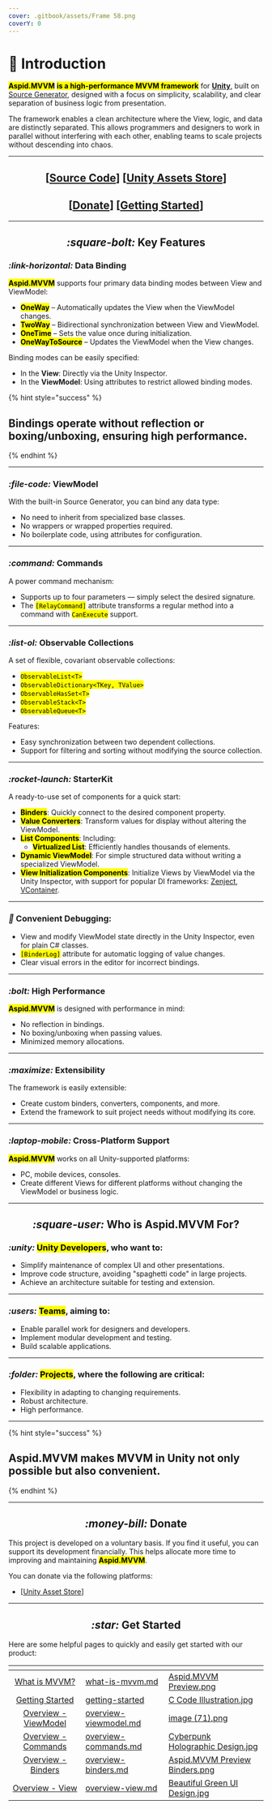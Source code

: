 ```yaml
---
cover: .gitbook/assets/Frame 58.png
coverY: 0
---
```


# 🐍 Introduction

<mark style="color:$primary;">**Aspid.MVVM**</mark> <mark style="color:$primary;">**is a high-performance MVVM framework**</mark> for [**Unity**](https://unity.com/), built on [Source Generator](https://github.com/dotnet/roslyn/blob/main/docs/features/incremental-generators.md), designed with a focus on simplicity, scalability, and clear separation of business logic from presentation.

The framework enables a clean architecture where the View, logic, and data are distinctly separated. This allows programmers and designers to work in parallel without interfering with each other, enabling teams to scale projects without descending into chaos.

***

<h2 align="center">[<a href="https://github.com/VPDPersonal/Aspid.MVVM/tree/main">Source Code</a>] [<a href="https://assetstore.unity.com/packages/slug/298463">Unity Assets Store</a>]</h2>

<h2 align="center">[<a href="./#donate">Donate</a>] [<a href="./#get-started">Getting Started</a>]</h2>

***

<h2 align="center"><i class="fa-square-bolt">:square-bolt:</i> Key Features</h2>

### <i class="fa-link-horizontal">:link-horizontal:</i> **Data Binding**

<mark style="color:$primary;">**Aspid.MVVM**</mark> supports four primary data binding modes between View and ViewModel:

* <mark style="color:$primary;">**OneWay**</mark> – Automatically updates the View when the ViewModel changes.
* <mark style="color:$primary;">**TwoWay**</mark> – Bidirectional synchronization between View and ViewModel.
* <mark style="color:$primary;">**OneTime**</mark> – Sets the value once during initialization.
* <mark style="color:$primary;">**OneWayToSource**</mark> – Updates the ViewModel when the View changes.

Binding modes can be easily specified:

* In the **View**: Directly via the Unity Inspector.
* In the **ViewModel**: Using attributes to restrict allowed binding modes.

{% hint style="success" %}
## Bindings operate without reflection or boxing/unboxing, ensuring high performance.
{% endhint %}

***

### <i class="fa-file-code">:file-code:</i> ViewModel

With the built-in Source Generator, you can bind any data type:

* No need to inherit from specialized base classes.
* No wrappers or wrapped properties required.
* No boilerplate code, using attributes for configuration.

***

### <i class="fa-command">:command:</i> Commands

A power command mechanism:

* Supports up to four parameters — simply select the desired signature.
* The <mark style="color:$warning;">`[RelayCommand]`</mark> attribute transforms a regular method into a command with <mark style="color:$warning;">`CanExecute`</mark> support.

***

### <i class="fa-list-ol">:list-ol:</i> Observable Collections

A set of flexible, covariant observable collections:

* <mark style="color:$warning;">`ObservableList<T>`</mark>
* <mark style="color:$warning;">`ObservableDictionary<TKey, TValue>`</mark>
* <mark style="color:$warning;">`ObservableHasSet<T>`</mark>
* <mark style="color:$warning;">`ObservableStack<T>`</mark>
* <mark style="color:$warning;">`ObservableQueue<T>`</mark>

Features:

* Easy synchronization between two dependent collections.
* Support for filtering and sorting without modifying the source collection.

***

### <i class="fa-rocket-launch">:rocket-launch:</i> StarterKit

A ready-to-use set of components for a quick start:

* <mark style="color:$primary;">**Binders**</mark>: Quickly connect to the desired component property.
* <mark style="color:$primary;">**Value Converters**</mark>: Transform values for display without altering the ViewModel.
* <mark style="color:$primary;">**List Components**</mark>: Including:
  * <mark style="color:$primary;">**Virtualized List**</mark>: Efficiently handles thousands of elements.
* <mark style="color:$primary;">**Dynamic ViewModel**</mark>: For simple structured data without writing a specialized ViewModel.
* <mark style="color:$primary;">**View Initialization Components**</mark>: Initialize Views by ViewModel via the Unity Inspector, with support for popular DI frameworks: [Zenject](https://github.com/Mathijs-Bakker/Extenject), [VContainer](https://github.com/hadashiA/VContainer).

***

### <i class="fa-bug">:bug:</i> Convenient Debuggin&#x67;**:**&#x20;

* View and modify ViewModel state directly in the Unity Inspector, even for plain C# classes.
* <mark style="color:$warning;">`[BinderLog]`</mark> attribute for automatic logging of value changes.
* Clear visual errors in the editor for incorrect bindings.

***

### <i class="fa-bolt">:bolt:</i> High Performance

<mark style="color:$primary;">**Aspid.MVVM**</mark> is designed with performance in mind:

* No reflection in bindings.
* No boxing/unboxing when passing values.
* Minimized memory allocations.

***

### <i class="fa-maximize">:maximize:</i> Extensibility

The framework is easily extensible:

* Create custom binders, converters, components, and more.
* Extend the framework to suit project needs without modifying its core.

***

### <i class="fa-laptop-mobile">:laptop-mobile:</i> Cross-Platform Support

<mark style="color:$primary;">**Aspid.MVVM**</mark> works on all Unity-supported platforms:

* PC, mobile devices, consoles.
* Create different Views for different platforms without changing the ViewModel or business logic.

***

<h2 align="center"><i class="fa-square-user">:square-user:</i> Who is Aspid.MVVM For?</h2>

### <i class="fa-unity">:unity:</i> <mark style="color:$primary;">Unity Developers</mark>, who want to:

* Simplify maintenance of complex UI and other presentations.
* Improve code structure, avoiding "spaghetti code" in large projects.
* Achieve an architecture suitable for testing and extension.

***

### <i class="fa-users">:users:</i> <mark style="color:$primary;">Teams</mark>, aiming to:

* Enable parallel work for designers and developers.
* Implement modular development and testing.
* Build scalable applications.

***

### <i class="fa-folder">:folder:</i> <mark style="color:$primary;">Projects</mark>, where the following are critical:

* Flexibility in adapting to changing requirements.
* Robust architecture.
* High performance.

***

{% hint style="success" %}
## Aspid.MVVM makes MVVM in Unity not only possible but also convenient.
{% endhint %}

***

<h2 align="center"><i class="fa-money-bill">:money-bill:</i> Donate</h2>

This project is developed on a voluntary basis. If you find it useful, you can support its development financially. This helps allocate more time to improving and maintaining <mark style="color:$primary;">**Aspid.MVVM**</mark>.

You can donate via the following platforms:

* \[[Unity Asset Store](https://assetstore.unity.com/packages/slug/298463)]

***

<h2 align="center"><i class="fa-star">:star:</i> Get Started</h2>

Here are some helpful pages to quickly and easily get started with our product:

<table data-card-size="large" data-view="cards"><thead><tr><th align="center"></th><th data-hidden data-card-target data-type="content-ref"></th><th data-hidden data-card-cover data-type="files"></th></tr></thead><tbody><tr><td align="center"><a href="introduction/what-is-mvvm.md"> What is MVVM?</a></td><td><a href="introduction/what-is-mvvm.md">what-is-mvvm.md</a></td><td><a href=".gitbook/assets/Aspid.MVVM Preview.png">Aspid.MVVM Preview.png</a></td></tr><tr><td align="center"><a href="introduction/getting-started/"> Getting Started</a></td><td><a href="introduction/getting-started/">getting-started</a></td><td><a href=".gitbook/assets/C Code Illustration.jpg">C Code Illustration.jpg</a></td></tr><tr><td align="center"><a href="overview/overview-viewmodel.md">Overview - ViewModel</a></td><td><a href="overview/overview-viewmodel.md">overview-viewmodel.md</a></td><td><a href=".gitbook/assets/image (71).png">image (71).png</a></td></tr><tr><td align="center"><a href="overview/overview-commands.md">Overview - Commands</a></td><td><a href="overview/overview-commands.md">overview-commands.md</a></td><td><a href=".gitbook/assets/Cyberpunk Holographic Design.jpg">Cyberpunk Holographic Design.jpg</a></td></tr><tr><td align="center"><a href="overview/overview-binders.md">Overview - Binders</a></td><td><a href="overview/overview-binders.md">overview-binders.md</a></td><td><a href=".gitbook/assets/Aspid.MVVM Preview Binders.png">Aspid.MVVM Preview Binders.png</a></td></tr><tr><td align="center"><a href="overview/overview-view.md">Overview - View</a></td><td><a href="overview/overview-view.md">overview-view.md</a></td><td><a href=".gitbook/assets/Beautiful Green UI Design.jpg">Beautiful Green UI Design.jpg</a></td></tr></tbody></table>
